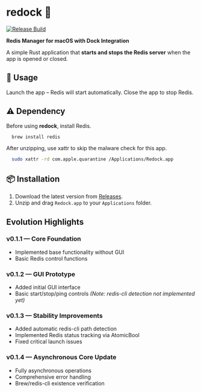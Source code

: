 # redock 🌱
[![Release Build](https://github.com/stillouyng/redock/actions/workflows/release.yml/badge.svg)](https://github.com/stillouyng/redock/actions/workflows/release.yml)

**Redis Manager for macOS with Dock Integration**

A simple Rust application that **starts and stops the Redis server** when the app is opened or closed.
## 🚀 Usage
Launch the app – Redis will start automatically. Close the app to stop Redis.

## ⚠️ Dependency
Before using **redock**, install Redis.
```bash
  brew install redis
```
After unzipping, use xattr to skip the malware check for this app.
```bash
  sudo xattr -rd com.apple.quarantine /Applications/Redock.app
```

## 📦 Installation
1. Download the latest version from [Releases](https://github.com/stillouyng/redock/releases).
2. Unzip and drag `Redock.app` to your `Applications` folder.  


## Evolution Highlights

### v0.1.1 — Core Foundation
- Implemented base functionality without GUI
- Basic Redis control functions

### v0.1.2 — GUI Prototype
- Added initial GUI interface
- Basic start/stop/ping controls *(Note: redis-cli detection not implemented yet)*

### v0.1.3 — Stability Improvements
- Added automatic redis-cli path detection
- Implemented Redis status tracking via AtomicBool
- Fixed critical launch issues

### v0.1.4 — Asynchronous Core Update
- Fully asynchronous operations
- Comprehensive error handling
- Brew/redis-cli existence verification